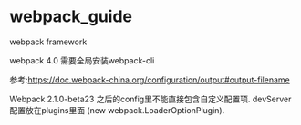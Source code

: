 # webpack_guide
webpack framework

webpack 4.0 需要全局安装webpack-cli

参考:https://doc.webpack-china.org/configuration/output#output-filename

Webpack 2.1.0-beta23 之后的config里不能直接包含自定义配置项. devServer 配置放在plugins里面 (new webpack.LoaderOptionPlugin).
